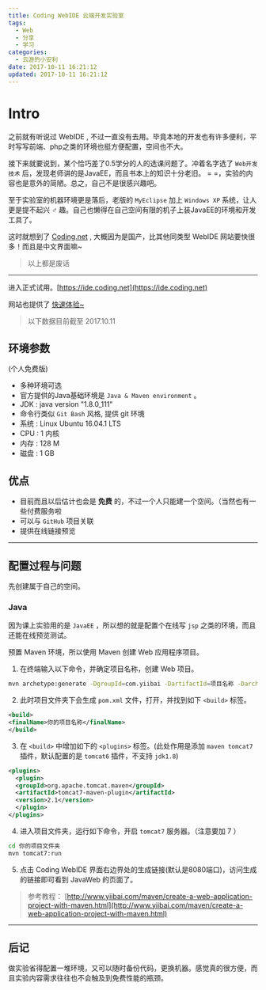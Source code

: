 ```yaml
---
title: Coding WebIDE 云端开发实验室
tags:
  - Web
  - 分享
  - 学习
categories:
  - 云游的小安利
date: 2017-10-11 16:21:12
updated: 2017-10-11 16:21:12
---
```

# Intro

之前就有听说过 WebIDE , 不过一直没有去用。毕竟本地的开发也有许多便利，平时写写前端、php之类的环境也挺方便配置，空间也不大。

<!-- more -->

接下来就要说到，某个恰巧差了0.5学分的人的选课问题了。冲着名字选了 `Web开发技术` 后，发现老师讲的是JavaEE，而且书本上的知识十分老旧。 = =，实验的内容也是意外的简陋。总之，自己不是很感兴趣吧。

至于实验室的机器环境更是落后，老版的 `MyEclipse` 加上 `Windows XP` 系统，让人更是提不起兴 ♂ 趣。自己也懒得在自己空间有限的机子上装JavaEE的环境和开发工具了。

这时就想到了 [Coding.net](http://coding.net) , 大概因为是国产，比其他同类型 WebIDE 网站要快很多！而且是中文界面嘛~

> 以上都是废话

---

进入正式试用。[https://ide.coding.net](https://ide.coding.net)

网站也提供了 [快速体验~](https://ide.coding.net)

> 以下数据目前截至 2017.10.11

## 环境参数

(个人免费版)

- 多种环境可选
- 官方提供的Java基础环境是 `Java & Maven environment` 。
- JDK : java version "1.8.0_111"
- 命令行类似 `Git Bash` 风格, 提供 git 环境
- 系统 : Linux Ubuntu 16.04.1 LTS
- CPU : 1 内核
- 内存 : 128 M
- 磁盘 : 1 GB

## 优点

- 目前而且以后估计也会是 **免费** 的，不过一个人只能建一个空间。（当然也有一些付费服务啦
- 可以与 `GitHub` 项目关联
- 提供在线链接预览

---

## 配置过程与问题

先创建属于自己的空间。

### Java

因为课上实验用的是 `JavaEE` ，所以想的就是配置个在线写 `jsp` 之类的环境，而且还能在线预览测试。

预置 Maven 环境，所以使用 Maven 创建 Web 应用程序项目。

1. 在终端输入以下命令，并确定项目名称，创建 Web 项目。

```sh
mvn archetype:generate -DgroupId=com.yiibai -DartifactId=项目名称 -DarchetypeArtifactId=maven-archetype-webapp -DinteractiveMode=false
```

2. 此时项目文件夹下会生成 `pom.xml` 文件，打开，并找到如下 `<build>` 标签。

```xml
<build>
<finalName>你的项目名称</finalName>
</build>
```

3. 在 `<build>` 中增加如下的 `<plugins>` 标签。(此处作用是添加 `maven tomcat7` 插件，默认配置的是 `tomcat6` 插件，不支持 `jdk1.8`)

```xml
<plugins>
  <plugin>
  <groupId>org.apache.tomcat.maven</groupId>
  <artifactId>tomcat7-maven-plugin</artifactId>
  <version>2.1</version>
  </plugin>
</plugins>
```

4. 进入项目文件夹，运行如下命令，开启 `tomcat7` 服务器。（注意要加 7 ）

```sh
cd 你的项目文件夹
mvn tomcat7:run
```

5. 点击 Coding WebIDE 界面右边界处的生成链接(默认是8080端口)，访问生成的链接即可看到 JavaWeb 的页面了。

> 参考教程： [http://www.yiibai.com/maven/create-a-web-application-project-with-maven.html](http://www.yiibai.com/maven/create-a-web-application-project-with-maven.html)

---

## 后记

做实验省得配置一堆环境，又可以随时备份代码，更换机器。感觉真的很方便，而且实验内容需求往往也不会触及到免费性能的瓶颈。